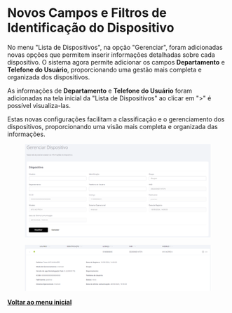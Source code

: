 # Novos Campos e Filtros de Identificação do Dispositivo

No menu "Lista de Dispositivos", na opção "Gerenciar", foram adicionadas novas opções que permitem inserir informações detalhadas sobre cada dispositivo. O sistema agora permite adicionar os campos **Departamento** e **Telefone do Usuário**, proporcionando uma gestão mais completa e organizada dos dispositivos.

As informações de **Departamento** e **Telefone do Usuário** foram adicionadas na tela inicial da "Lista de Dispositivos" ao clicar em ">" é possível visualiza-las.

Estas novas configurações facilitam a classificação e o gerenciamento dos dispositivos, proporcionando uma visão mais completa e organizada das informações.

<figure><img src="../../.gitbook/assets/image.png" alt=""><figcaption></figcaption></figure>

<figure><img src="../../.gitbook/assets/image (1).png" alt=""><figcaption></figcaption></figure>

[**Voltar ao menu inicial**](./)
